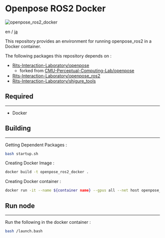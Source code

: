 # Openpose ROS2 Docker

![openpose_ros2_docker](https://img.shields.io/badge/openpose_ros2-docker-blue)

en / [ja](./README_ja.md)

This repository provides an environment for running openpose_ros2 in a Docker container.

The following packages this repository depends on :
- [Rits-Interaction-Laboratory/openpose](https://github.com/Rits-Interaction-Laboratory/openpose)
  - forked from [CMU-Perceptual-Computing-Lab/openpose](https://github.com/CMU-Perceptual-Computing-Lab/openpose) 
- [Rits-Interaction-Laboratory/openpose_ros2](https://github.com/Rits-Interaction-Laboratory/openpose_ros2)
- [Rits-Interaction-Laboratory/shigure_tools](https://github.com/Rits-Interaction-Laboratory/shigure_tools)

## Required

---

- Docker


## Building

---

Getting Dependent Packages :
```bash
bash startup.sh
```

Creating Docker Image :
```bash
docker build -t openpose_ros2_docker .
```

Creating Docker container :
```bash
docker run -it --name ${container name} --gpus all --net host openpose_ros2_docker:latest
```

## Run node

---

Run the following in the docker container :
```bash
bash /launch.bash
```
